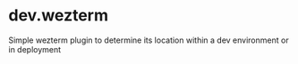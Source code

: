 # dev.wezterm
Simple wezterm plugin to determine its location within a dev environment or in deployment

